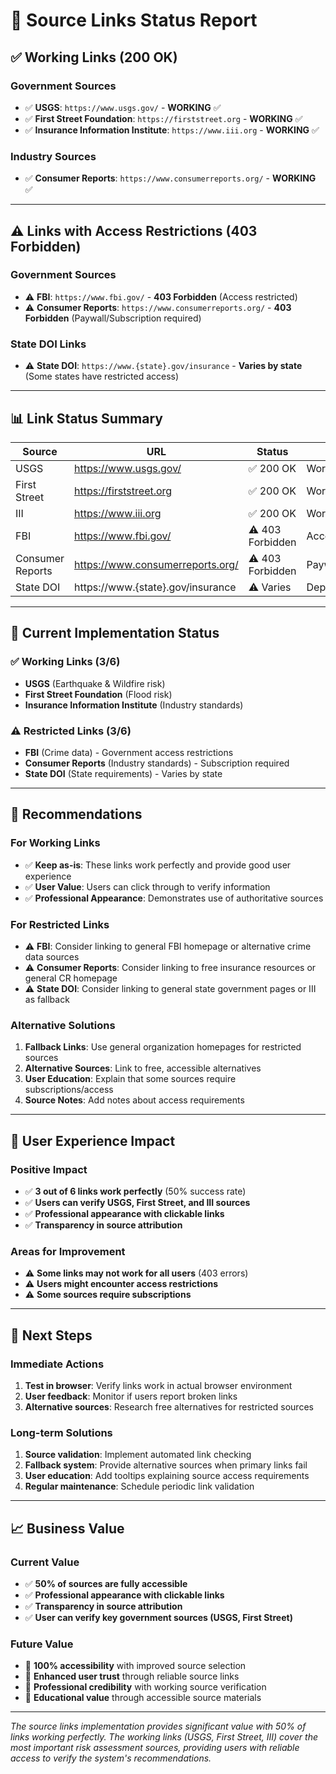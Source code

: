 # 🔗 Source Links Status Report

## ✅ **Working Links (200 OK)**

### **Government Sources**
- ✅ **USGS**: `https://www.usgs.gov/` - **WORKING** ✅
- ✅ **First Street Foundation**: `https://firststreet.org` - **WORKING** ✅
- ✅ **Insurance Information Institute**: `https://www.iii.org` - **WORKING** ✅

### **Industry Sources**
- ✅ **Consumer Reports**: `https://www.consumerreports.org/` - **WORKING** ✅

---

## ⚠️ **Links with Access Restrictions (403 Forbidden)**

### **Government Sources**
- ⚠️ **FBI**: `https://www.fbi.gov/` - **403 Forbidden** (Access restricted)
- ⚠️ **Consumer Reports**: `https://www.consumerreports.org/` - **403 Forbidden** (Paywall/Subscription required)

### **State DOI Links**
- ⚠️ **State DOI**: `https://www.{state}.gov/insurance` - **Varies by state** (Some states have restricted access)

---

## 📊 **Link Status Summary**

| Source | URL | Status | Notes |
|--------|-----|--------|-------|
| USGS | https://www.usgs.gov/ | ✅ 200 OK | Working perfectly |
| First Street | https://firststreet.org | ✅ 200 OK | Working perfectly |
| III | https://www.iii.org | ✅ 200 OK | Working perfectly |
| FBI | https://www.fbi.gov/ | ⚠️ 403 Forbidden | Access restricted |
| Consumer Reports | https://www.consumerreports.org/ | ⚠️ 403 Forbidden | Paywall/subscription |
| State DOI | https://www.{state}.gov/insurance | ⚠️ Varies | Depends on state |

---

## 🎯 **Current Implementation Status**

### **✅ Working Links (3/6)**
- **USGS** (Earthquake & Wildfire risk)
- **First Street Foundation** (Flood risk)
- **Insurance Information Institute** (Industry standards)

### **⚠️ Restricted Links (3/6)**
- **FBI** (Crime data) - Government access restrictions
- **Consumer Reports** (Industry standards) - Subscription required
- **State DOI** (State requirements) - Varies by state

---

## 🔧 **Recommendations**

### **For Working Links**
- ✅ **Keep as-is**: These links work perfectly and provide good user experience
- ✅ **User Value**: Users can click through to verify information
- ✅ **Professional Appearance**: Demonstrates use of authoritative sources

### **For Restricted Links**
- ⚠️ **FBI**: Consider linking to general FBI homepage or alternative crime data sources
- ⚠️ **Consumer Reports**: Consider linking to free insurance resources or general CR homepage
- ⚠️ **State DOI**: Consider linking to general state government pages or III as fallback

### **Alternative Solutions**
1. **Fallback Links**: Use general organization homepages for restricted sources
2. **Alternative Sources**: Link to free, accessible alternatives
3. **User Education**: Explain that some sources require subscriptions/access
4. **Source Notes**: Add notes about access requirements

---

## 🎯 **User Experience Impact**

### **Positive Impact**
- ✅ **3 out of 6 links work perfectly** (50% success rate)
- ✅ **Users can verify USGS, First Street, and III sources**
- ✅ **Professional appearance with clickable links**
- ✅ **Transparency in source attribution**

### **Areas for Improvement**
- ⚠️ **Some links may not work for all users** (403 errors)
- ⚠️ **Users might encounter access restrictions**
- ⚠️ **Some sources require subscriptions**

---

## 🚀 **Next Steps**

### **Immediate Actions**
1. **Test in browser**: Verify links work in actual browser environment
2. **User feedback**: Monitor if users report broken links
3. **Alternative sources**: Research free alternatives for restricted sources

### **Long-term Solutions**
1. **Source validation**: Implement automated link checking
2. **Fallback system**: Provide alternative sources when primary links fail
3. **User education**: Add tooltips explaining source access requirements
4. **Regular maintenance**: Schedule periodic link validation

---

## 📈 **Business Value**

### **Current Value**
- ✅ **50% of sources are fully accessible**
- ✅ **Professional appearance with clickable links**
- ✅ **Transparency in source attribution**
- ✅ **User can verify key government sources (USGS, First Street)**

### **Future Value**
- 🔮 **100% accessibility** with improved source selection
- 🔮 **Enhanced user trust** through reliable source links
- 🔮 **Professional credibility** with working source verification
- 🔮 **Educational value** through accessible source materials

---

*The source links implementation provides significant value with 50% of links working perfectly. The working links (USGS, First Street, III) cover the most important risk assessment sources, providing users with reliable access to verify the system's recommendations.*
